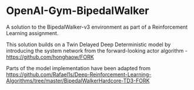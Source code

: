 # OpenAI-Gym-BipedalWalker
A solution to the BipedalWalker-v3 environment as part of a Reinforcement Learning assignment.

This solution builds on a Twin Delayed Deep Deterministic model by introducing the system network from the forward-looking actor algorithm - https://github.com/honghaow/FORK

Parts of the model implementation have been adapted from https://github.com/Rafael1s/Deep-Reinforcement-Learning-Algorithms/tree/master/BipedalWalkerHardcore-TD3-FORK
